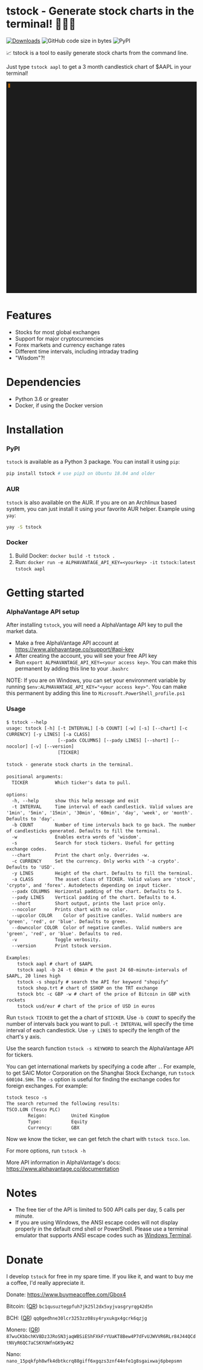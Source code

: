 # tstock - Generate stock charts in the terminal! 🚀🚀🚀

[![Downloads](https://pepy.tech/badge/tstock)](https://pepy.tech/project/tstock)
![GitHub code size in bytes](https://img.shields.io/github/languages/code-size/Gbox4/tstock?label=size)
![PyPI](https://img.shields.io/pypi/v/tstock)

📈 tstock is a tool to easily generate stock charts from the command line.

Just type `tstock aapl` to get a 3 month candlestick chart of $AAPL in your terminal!

<p align="center">
  <img src="https://github.com/Gbox4/Gbox4/raw/master/tstock-demo.gif" alt="tstock-demo">
</p>

# Features
- Stocks for most global exchanges
- Support for major cryptocurrencies
- Forex markets and currency exchange rates
- Different time intervals, including intraday trading
- "Wisdom"?!

# Dependencies

- Python 3.6 or greater
- Docker, if using the Docker version

# Installation

### PyPI

`tstock` is available as a Python 3 package. You can install it using `pip`:

```bash
pip install tstock # use pip3 on Ubuntu 18.04 and older
```

### AUR

`tstock` is also available on the AUR. If you are on an Archlinux based system, you can just install it using your favorite AUR helper. Example using `yay`:

```bash
yay -S tstock
```

### Docker

1. Build Docker: `docker build -t tstock .`
2. Run: `docker run -e ALPHAVANTAGE_API_KEY=<yourkey> -it tstock:latest tstock aapl`

# Getting started

### AlphaVantage API setup

After installing `tstock`, you will need a AlphaVantage API key to pull the market data.

- Make a free AlphaVantage API account at https://www.alphavantage.co/support/#api-key
- After creating the account, you will see your free API key
- Run `export ALPHAVANTAGE_API_KEY=<your access key>`. You can make this permanent by adding this line to your `.bashrc`

NOTE: If you are on Windows, you can set your environment variable by running `$env:ALPHAVANTAGE_API_KEY="<your access key>"`. You can make this permanent by adding this line to `Microsoft.PowerShell_profile.ps1`

### Usage

```
$ tstock --help
usage: tstock [-h] [-t INTERVAL] [-b COUNT] [-w] [-s] [--chart] [-c CURRENCY] [-y LINES] [-a CLASS]
                   [--padx COLUMNS] [--pady LINES] [--short] [--nocolor] [-v] [--version]
                   [TICKER]

tstock - generate stock charts in the terminal.

positional arguments:
  TICKER          Which ticker's data to pull.

options:
  -h, --help      show this help message and exit
  -t INTERVAL     Time interval of each candlestick. Valid values are '1min', '5min', '15min', '30min', '60min', 'day', 'week', or 'month'. Defaults to 'day'.
  -b COUNT        Number of time intervals back to go back. The number of candlesticks generated. Defaults to fill the terminal.
  -w              Enables extra words of 'wisdom'.
  -s              Search for stock tickers. Useful for getting exchange codes.
  --chart         Print the chart only. Overrides -w.
  -c CURRENCY     Set the currency. Only works with '-a crypto'. Defaults to 'USD'.
  -y LINES        Height of the chart. Defaults to fill the terminal.
  -a CLASS        The asset class of TICKER. Valid values are 'stock', 'crypto', and 'forex'. Autodetects depending on input ticker.
  --padx COLUMNS  Horizontal padding of the chart. Defaults to 5.
  --pady LINES    Vertical padding of the chart. Defaults to 4.
  --short         Short output, prints the last price only.
  --nocolor       Prints chart with no color.
  --upcolor COLOR    Color of positive candles. Valid numbers are 'green', 'red', or 'blue'. Defaults to green.
  --downcolor COLOR  Color of negative candles. Valid numbers are 'green', 'red', or 'blue'. Defaults to red.
  -v              Toggle verbosity.
  --version       Print tstock version.

Examples:
    tstock aapl # chart of $AAPL
    tstock aapl -b 24 -t 60min # the past 24 60-minute-intervals of $AAPL, 20 lines high
    tstock -s shopify # search the API for keyword "shopify"
    tstock shop.trt # chart of $SHOP on the TRT exchange
    tstock btc -c GBP -w # chart of the price of Bitcoin in GBP with rockets
    tstock usd/eur # chart of the price of USD in euros
```

Run `tstock TICKER` to get the a chart of `$TICKER`. Use `-b COUNT` to specify the number of intervals back you want to pull. `-t INTERVAL` will specify the time interval of each candlestick. Use `-y LINES` to specify the length of the chart's y axis.

Use the search function `tstock -s KEYWORD` to search the AlphaVantage API for tickers.

You can get international markets by specifying a code after `.`. For example, to get SAIC Motor Corporation on the Shanghai Stock Exchange, run `tstock 600104.SHH`. The `-s` option is useful for finding the exchange codes for foreign exchanges. For example:

```
tstock tesco -s
The search returned the following results:
TSCO.LON (Tesco PLC)
        Reigon:         United Kingdom
        Type:           Equity
        Currency:       GBX
```

Now we know the ticker, we can get fetch the chart with `tstock tsco.lon`.

For more options, run `tstock -h`

More API information in AlphaVantage's docs: https://www.alphavantage.co/documentation


# Notes

- The free tier of the API is limited to 500 API calls per day, 5 calls per minute.
- If you are using Windows, the ANSI escape codes will not display properly in the default cmd shell or PowerShell. Please use a terminal emulator that supports ANSI escape codes such as <a href='https://www.microsoft.com/en-us/p/windows-terminal/9n0dx20hk701?activetab=pivot:overviewtab'>Windows Terminal</a>.

# Donate

I develop `tstock` for free in my spare time. If you like it, and want to buy me a coffee, I'd really appreciate it.

Donate: https://www.buymeacoffee.com/Gbox4

Bitcoin: (<a href='https://i.ibb.co/b2rS0kV/btcgithubtstock.png'>QR</a>) `bc1qusuztegpfuh7jk25l2dx5xyjvasgryrqg42d5n`

BCH: (<a href='https://i.ibb.co/WpWv96K/download.png'>QR</a>) `qq0gedhne30lcr3253zz08sy4ryxukgx4gcrk6qzjg`

Monero: (<a href='https://i.ibb.co/PNhgC3q/xmrgithubtstock.png'>QR</a>) `87wuCKbbchKV8Dz3JRoSN3jaqWBSiEShFXkFrYUaKT8Bew4P7dFvUJWVVR6RLr84J44QCdtNVyR6QC7aCSKYUWfnGK9y4K2`

Nano: `nano_15pqkfph8wfk4dbtkcrq88giff6xgqzs3znf44nfe1g8sgaixwaj6pbepsmn`
